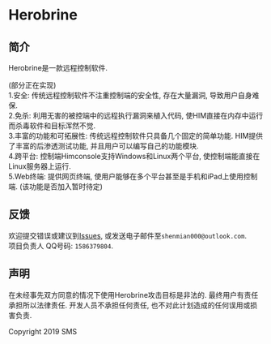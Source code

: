 
# Herobrine

## 简介
Herobrine是一款远程控制软件.

(部分正在实现)  
1.安全: 传统远程控制软件不注重控制端的安全性, 存在大量漏洞, 导致用户自身难保.  
2.免杀: 利用无害的被控端中的远程执行漏洞来植入代码, 使HIM直接在内存中运行而杀毒软件和目标浑然不觉.  
3.丰富的功能和可拓展性: 传统远程控制软件只具备几个固定的简单功能. HIM提供了丰富的后渗透测试功能, 并且用户可以编写自己的功能模块.  
4.跨平台: 控制端Himconsole支持Windows和Linux两个平台, 使控制端能直接在Linux服务器上运行.  
5.Web终端: 提供网页终端, 使用户能够在多个平台甚至是手机和iPad上使用控制端. (该功能是否加入暂时待定)

## 反馈
欢迎提交错误或建议到[Issues](https://gitee.com/ShenMian/Herobrine/issues), 或发送电子邮件至`shenmian000@outlook.com`.  
项目负责人 QQ号码: `1586379804`.

## 声明
在未经事先双方同意的情况下使用Herobrine攻击目标是非法的. 最终用户有责任承担所以法律责任. 开发人员不承担任何责任, 也不对此计划造成的任何误用或损害负责.

Copyright 2019 SMS
